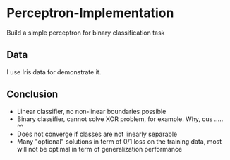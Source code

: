 # Perceptron-Implementation
Build a simple perceptron for binary classification task

## Data
I use Iris data for demonstrate it.

## Conclusion
* Linear classifier, no non-linear boundaries possible
* Binary classifier, cannot solve XOR problem, for example. Why, cus ..... ^^
* Does not converge if classes are not linearly separable
* Many "optional" solutions in term of 0/1 loss on the training data, most will not be optimal in term of generalization performance